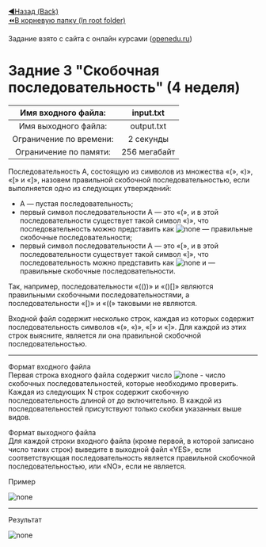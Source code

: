 [:arrow_backward:Назад (Back)](https://github.com/Bloodies/University.Projects/tree/master/Course%202/AaDS%20(Algorithms%20and%20data%20structures)/Algorithms%20Practice%20(ITMO))  
[:rewind:В корневую папку (In root folder)](https://github.com/Bloodies/University.Projects)  

Задание взято с сайта с онлайн курсами ([openedu.ru](https://courses.openedu.ru))

# Задние 3 "Скобочная последовательность" (4 неделя)
| Имя входного файла: | input.txt |
|:--------------------:|:----------:|
| Имя выходного файла: | output.txt |
| Ограничение по времени: | 2 секунды |
| Ограничение по памяти: | 256 мегабайт |

Последовательность A, состоящую из символов из множества «(», «)», «[» и «]», назовем правильной скобочной последовательностью, если выполняется одно из следующих утверждений:

* A — пустая последовательность;
* первый символ последовательности A — это «(», и в этой последовательности существует такой символ «)», что последовательность можно представить как ![none](https://github.com/Bloodies/University.Projects/blob/master/Course%202/AaDS%20(Algorithms%20and%20data%20structures)/Algorithms%20Practice%20(ITMO)/Resources/txt_w4_t3_1.png) — правильные скобочные последовательности;
* первый символ последовательности A — это «[», и в этой последовательности существует такой символ «]», что последовательность можно представить как ![none](https://github.com/Bloodies/University.Projects/blob/master/Course%202/AaDS%20(Algorithms%20and%20data%20structures)/Algorithms%20Practice%20(ITMO)/Resources/txt_w4_t3_2.png) и  — правильные скобочные последовательности.

Так, например, последовательности «(())» и «()[]» являются правильными скобочными последовательностями, а последовательности «[)» и «((» таковыми не являются.

Входной файл содержит несколько строк, каждая из которых содержит последовательность символов «(», «)», «[» и «]». Для каждой из этих строк выясните, является ли она правильной скобочной последовательностью.
__________________
Формат входного файла  
Первая строка входного файла содержит число ![none](https://github.com/Bloodies/University.Projects/blob/master/Course%202/AaDS%20(Algorithms%20and%20data%20structures)/Algorithms%20Practice%20(ITMO)/Resources/txt_w4_t3_3.png) - число скобочных последовательностей, которые необходимо проверить. Каждая из следующих N строк содержит скобочную последовательность длиной от  до  включительно. В каждой из последовательностей присутствуют только скобки указанных выше видов.

Формат выходного файла  
Для каждой строки входного файла (кроме первой, в которой записано число таких строк) выведите в выходной файл «YES», если соответствующая последовательность является правильной скобочной последовательностью, или «NO», если не является.

Пример

![none](https://github.com/Bloodies/University.Projects/blob/master/Course%202/AaDS%20(Algorithms%20and%20data%20structures)/Algorithms%20Practice%20(ITMO)/Resources/format_w4_t3.png)
__________________
Результат

![none](https://github.com/Bloodies/University.Projects/blob/master/Course%202/AaDS%20(Algorithms%20and%20data%20structures)/Algorithms%20Practice%20(ITMO)/Resources/result_w4_t3.png)